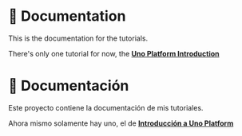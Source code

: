 # 📘 Documentation
This is the documentation for the tutorials. 

There's only one tutorial for now, the [**Uno Platform Introduction**](https://github.com/SuperJMN-Tutorials/Documentation/tree/master/Uno%20Platform/English)

# 📘 Documentación
Este proyecto contiene la documentación de mis tutoriales.

Ahora mismo solamente hay uno, el de [**Introducción a Uno Platform**](https://github.com/SuperJMN-Tutorials/Documentation/tree/master/Uno%20Platform/Spanish)
